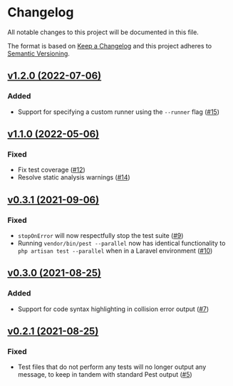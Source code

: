 # Changelog
All notable changes to this project will be documented in this file.

The format is based on [Keep a Changelog](http://keepachangelog.com/)
and this project adheres to [Semantic Versioning](http://semver.org/).

## [v1.2.0 (2022-07-06)](https://github.com/pestphp/pest-plugin-parallel/compare/v1.1.0...v1.2.0)

### Added
- Support for specifying a custom runner using the `--runner` flag ([#15](https://github.com/pestphp/pest-plugin-parallel/pull/15))

## [v1.1.0 (2022-05-06)](https://github.com/pestphp/pest-plugin-parallel/compare/v1.0.0...v1.1.0)

### Fixed
- Fix test coverage ([#12](https://github.com/pestphp/pest-plugin-parallel/pull/12))
- Resolve static analysis warnings ([#14](https://github.com/pestphp/pest-plugin-parallel/pull/14))

## [v0.3.1 (2021-09-06)](https://github.com/pestphp/pest-plugin-parallel/compare/v0.3.0...v0.3.1)
### Fixed
- `stopOnError` will now respectfully stop the test suite ([#9](https://github.com/pestphp/pest-plugin-parallel/pull/9))
- Running `vendor/bin/pest --parallel` now has identical functionality to `php artisan test --parallel` when in a Laravel environment ([#10](https://github.com/pestphp/pest-plugin-parallel/pull/10))

## [v0.3.0 (2021-08-25)](https://github.com/pestphp/pest-plugin-parallel/compare/v0.2.1...v0.3.0)
### Added
- Support for code syntax highlighting in collision error output ([#7](https://github.com/pestphp/pest-plugin-parallel/pull/7))

## [v0.2.1 (2021-08-25)](https://github.com/pestphp/pest-plugin-parallel/compare/v0.2.0...v0.2.1)
### Fixed
- Test files that do not perform any tests will no longer output any message, to keep in tandem with standard Pest output ([#5](https://github.com/pestphp/pest-plugin-parallel/pull/5))
